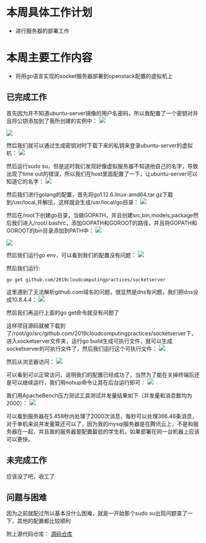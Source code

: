# 本周具体工作计划
+ 进行服务器的部署工作

# 本周主要工作内容
+ 将用go语言实现的socket服务器部署到openstack配置的虚拟机上

## 已完成工作
首先因为并不知道ubuntu-server镜像的用户名密码，所以我配置了一个密钥对并且将公钥添加到了我所创建的实例中：
![](https://raw.githubusercontent.com/2019cloudcomputingpractices/CloudComputingCourse/16340147-%E5%88%98%E6%81%92%E4%BC%9F/实训考核/image/10.png)

![](https://raw.githubusercontent.com/2019cloudcomputingpractices/CloudComputingCourse/16340147-%E5%88%98%E6%81%92%E4%BC%9F/实训考核/image/11.png)

然后我们就可以通过生成密钥对时下载下来的私钥来登录ubuntu-server的虚拟机：
![](https://raw.githubusercontent.com/2019cloudcomputingpractices/CloudComputingCourse/16340147-%E5%88%98%E6%81%92%E4%BC%9F/实训考核/image/12.png)

然后运行sudo su，但是这时我们发现好像虚拟服务器不知道他自己的名字，导致出现了time out的错误，所以我们在host里面配置了一下，让ubuntu-server可以知道它的名字：
![](https://raw.githubusercontent.com/2019cloudcomputingpractices/CloudComputingCourse/16340147-%E5%88%98%E6%81%92%E4%BC%9F/实训考核/image/13.png)


然后我们进行golang的配置，首先将go1.12.6.linux-amd64.tar.gz下载到/usr/local,并解压，这样就会生成/usr/local/go目录：
![](https://raw.githubusercontent.com/2019cloudcomputingpractices/CloudComputingCourse/16340147-%E5%88%98%E6%81%92%E4%BC%9F/实训考核/image/14.png)

然后在/root下创建go目录，当做GOPATH，并且创建src,bin,models,package然后我们进入/root/.bashrc，添加GOPATH和GOROOT的路径，并且将GOPATH和GOROOT的bin目录添加到PATH中：
![](https://raw.githubusercontent.com/2019cloudcomputingpractices/CloudComputingCourse/16340147-%E5%88%98%E6%81%92%E4%BC%9F/实训考核/image/17.png)


![](https://raw.githubusercontent.com/2019cloudcomputingpractices/CloudComputingCourse/16340147-%E5%88%98%E6%81%92%E4%BC%9F/实训考核/image/15.png)

然后我们运行go env，可以看到我们的配置没有问题：
![](https://raw.githubusercontent.com/2019cloudcomputingpractices/CloudComputingCourse/16340147-%E5%88%98%E6%81%92%E4%BC%9F/实训考核/image/16.png)

然后我们运行:
```
go get github.com/2019cloudcomputingpractices/socketserver
```
这里遇到了无法解析github.com域名的问题，很显然是dns有问题，我们把dns设成10.8.4.4：
![](https://raw.githubusercontent.com/2019cloudcomputingpractices/CloudComputingCourse/16340147-%E5%88%98%E6%81%92%E4%BC%9F/实训考核/image/20.png)

然后我们再运行上面的go get命令就没有问题了

这样项目源码就被下载到了/root/go/src/github.com/2019cloudcomputingpractices/socketserver下，进入socketserver文件夹，运行go build生成可执行文件，就可以生成socketserver的可执行文件了，然后我们运行这个可执行文件：
![](https://raw.githubusercontent.com/2019cloudcomputingpractices/CloudComputingCourse/16340147-%E5%88%98%E6%81%92%E4%BC%9F/实训考核/image/18.png)

然后从浏览器访问：
![](https://raw.githubusercontent.com/2019cloudcomputingpractices/CloudComputingCourse/16340147-%E5%88%98%E6%81%92%E4%BC%9F/实训考核/image/19.png)

可以看到可以正常访问，说明我们的配置已经成功了，当然为了能在关掉终端后还是可以继续运行，我们用nohup命令让其在后台运行即可：
![](https://raw.githubusercontent.com/2019cloudcomputingpractices/CloudComputingCourse/16340147-%E5%88%98%E6%81%92%E4%BC%9F/实训考核/image/21.png)

我们用ApacheBench压力测试工具测试并发量结果如下（并发量和消息数均为2000）：
![](https://raw.githubusercontent.com/2019cloudcomputingpractices/CloudComputingCourse/16340147-%E5%88%98%E6%81%92%E4%BC%9F/实训考核/image/22.png)

可以看到服务器在5.458秒内处理了2000次消息，每秒可以处理366.46条消息，对于单机来说并发量算还可以了，因为我的mysql服务器是在腾讯云上，不是和服务器在一起，并且我的服务器是配置最低的学生机，如果部署在同一台机器上应该可以更快。
## 未完成工作
应该没了吧，收工了

## 问题与困难
因为之前就配过所以基本没什么困难，就是一开始那个sudo su出现问题查了一下，其他的配置都比较顺利


附上源代码仓库：
[源码仓库](https://github.com/2019cloudcomputingpractices/socketserver)

